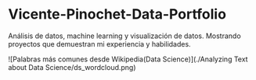 # Vicente-Pinochet-Data-Portfolio
Análisis de datos, machine learning y visualización de datos. Mostrando proyectos que demuestran mi experiencia y habilidades.

![Palabras más comunes desde Wikipedia(Data Science)](./Analyzing Text about Data Science/ds_wordcloud.png)
